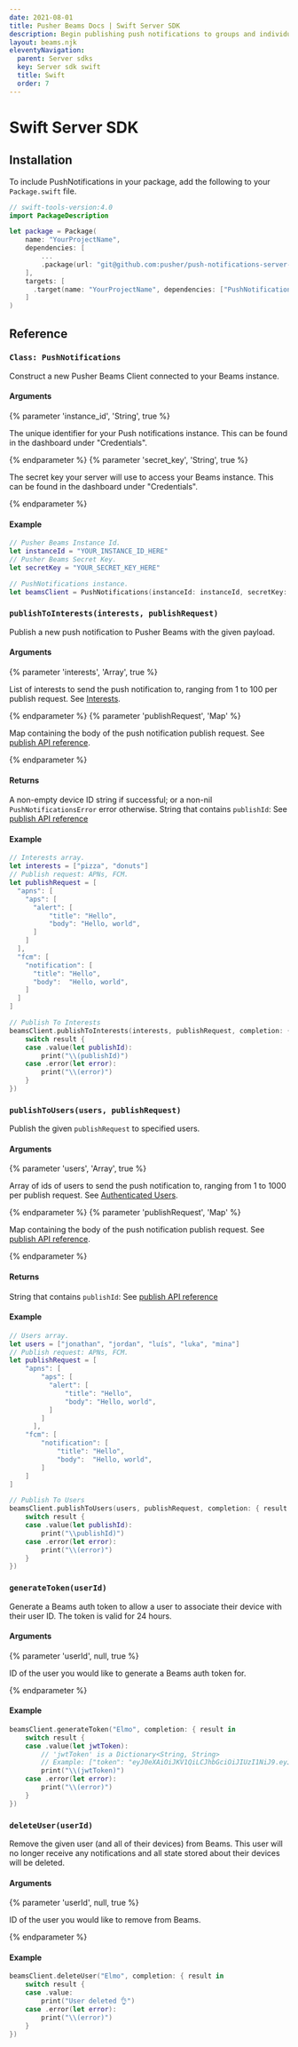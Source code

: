 ```yaml
---
date: 2021-08-01
title: Pusher Beams Docs | Swift Server SDK
description: Begin publishing push notifications to groups and individual users of your server side Swift app with the Beams SDK.
layout: beams.njk
eleventyNavigation:
  parent: Server sdks
  key: Server sdk swift
  title: Swift
  order: 7
---
```


# Swift Server SDK

## Installation

To include PushNotifications in your package, add the following to your `Package.swift` file.

```swift
// swift-tools-version:4.0
import PackageDescription

let package = Package(
    name: "YourProjectName",
    dependencies: [
        ...
        .package(url: "git@github.com:pusher/push-notifications-server-swift.git", from: "1.0.0"),
    ],
    targets: [
      .target(name: "YourProjectName", dependencies: ["PushNotifications", ... ])
    ]
)
```

## Reference

### `Class: PushNotifications`

Construct a new Pusher Beams Client connected to your Beams instance.

#### Arguments

{% parameter 'instance_id', 'String', true %}

The unique identifier for your Push notifications instance. This can be found in the dashboard under "Credentials".

{% endparameter %}
{% parameter 'secret_key', 'String', true %}

The secret key your server will use to access your Beams instance. This can be found in the dashboard under "Credentials".

{% endparameter %}

#### Example

```swift
// Pusher Beams Instance Id.
let instanceId = "YOUR_INSTANCE_ID_HERE"
// Pusher Beams Secret Key.
let secretKey = "YOUR_SECRET_KEY_HERE"

// PushNotifications instance.
let beamsClient = PushNotifications(instanceId: instanceId, secretKey: secretKey
```

### `publishToInterests(interests, publishRequest)`

Publish a new push notification to Pusher Beams with the given payload.

#### Arguments

{% parameter 'interests', 'Array', true %}

List of interests to send the push notification to, ranging from 1 to 100 per publish request. See [Interests](/docs/beams/concepts/device-interests).

{% endparameter %}
{% parameter 'publishRequest', 'Map' %}

Map containing the body of the push notification publish request. See [publish API reference](/docs/beams/reference/publish-api#request-body).

{% endparameter %}

#### Returns

A non-empty device ID string if successful; or a non-nil `PushNotificationsError` error otherwise. String that contains `publishId`: See [publish API reference](/docs/beams/reference/publish-api#success-response-body)

#### Example

```swift
// Interests array.
let interests = ["pizza", "donuts"]
// Publish request: APNs, FCM.
let publishRequest = [
  "apns": [
    "aps": [
      "alert": [
          "title": "Hello",
          "body": "Hello, world",
      ]
    ]
  ],
  "fcm": [
    "notification": [
      "title": "Hello",
      "body":  "Hello, world",
    ]
  ]
]

// Publish To Interests
beamsClient.publishToInterests(interests, publishRequest, completion: { result in
    switch result {
    case .value(let publishId):
        print("\\(publishId)")
    case .error(let error):
        print("\\(error)")
    }
})
```

### `publishToUsers(users, publishRequest)`

Publish the given `publishRequest` to specified users.

#### Arguments

{% parameter 'users', 'Array', true %}

Array of ids of users to send the push notification to, ranging from 1 to 1000 per publish request. See [Authenticated Users](/docs/beams/concepts/authenticated-users/).

{% endparameter %}
{% parameter 'publishRequest', 'Map' %}

Map containing the body of the push notification publish request. See [publish API reference](/docs/beams/reference/publish-api#request-body).

{% endparameter %}

#### Returns

String that contains `publishId`: See [publish API reference](/docs/beams/reference/publish-api#success-response-body)

#### Example

```swift
// Users array.
let users = ["jonathan", "jordan", "luís", "luka", "mina"]
// Publish request: APNs, FCM.
let publishRequest = [
    "apns": [
        "aps": [
          "alert": [
              "title": "Hello",
              "body": "Hello, world",
          ]
        ]
      ],
    "fcm": [
        "notification": [
            "title": "Hello",
            "body":  "Hello, world",
        ]
    ]
]

// Publish To Users
beamsClient.publishToUsers(users, publishRequest, completion: { result in
    switch result {
    case .value(let publishId):
        print("\\publishId)")
    case .error(let error):
        print("\\(error)")
    }
})
```

### `generateToken(userId)`

Generate a Beams auth token to allow a user to associate their device with their user ID. The token is valid for 24 hours.

#### Arguments

{% parameter 'userId', null, true %}

ID of the user you would like to generate a Beams auth token for.

{% endparameter %}

#### Example

```swift
beamsClient.generateToken("Elmo", completion: { result in
    switch result {
    case .value(let jwtToken):
        // 'jwtToken' is a Dictionary<String, String>
        // Example: ["token": "eyJ0eXAiOiJKV1QiLCJhbGciOiJIUzI1NiJ9.eyJzdWIiOiJhYWEiLCJleHAiOjE"]
        print("\\(jwtToken)")
    case .error(let error):
        print("\\(error)")
    }
})
```

### `deleteUser(userId)`

Remove the given user (and all of their devices) from Beams. This user will no longer receive any notifications and all state stored about their devices will be deleted.

#### Arguments

{% parameter 'userId', null, true %}

ID of the user you would like to remove from Beams.

{% endparameter %}

#### Example

```swift
beamsClient.deleteUser("Elmo", completion: { result in
    switch result {
    case .value:
        print("User deleted 👌")
    case .error(let error):
        print("\\(error)")
    }
})
```
